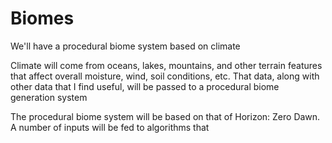 # Biomes

We'll have a procedural biome system based on climate

Climate will come from oceans, lakes, mountains, and other terrain features that affect overall moisture, wind, soil conditions, etc. That data, along with other data that I find useful, will be passed to a procedural biome generation system

The procedural biome system will be based on that of Horizon: Zero Dawn. A number of inputs will be fed to algorithms that 
